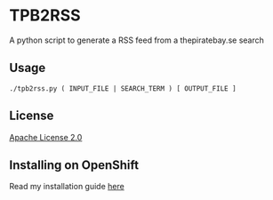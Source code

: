 TPB2RSS
=======

A python script to generate a RSS feed from a thepiratebay.se search

Usage
-----

```
./tpb2rss.py ( INPUT_FILE | SEARCH_TERM ) [ OUTPUT_FILE ]
```

License
-------
[Apache License 2.0](https://github.com/camporez/tpb2rss/raw/master/LICENSE)

Installing on OpenShift
-----------------------

Read my installation guide [here](http://camporez.com/tpb2rss-openshift)